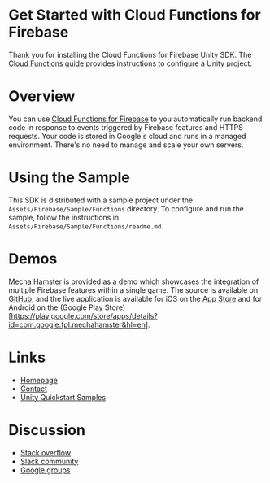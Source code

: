 Get Started with Cloud Functions for Firebase 
=============================================

Thank you for installing the Cloud Functions for Firebase Unity SDK. The
[Cloud Functions guide](https://firebase.google.com/docs/functions/callable)
provides instructions to configure a Unity project.

# Overview

You can use
[Cloud Functions for Firebase](https://firebase.google.com/products/functions/)
to you automatically run backend code in response to events triggered by
Firebase features and HTTPS requests. Your code is stored in Google's cloud
and runs in a managed environment. There's no need to manage and scale your own
servers.

# Using the Sample

This SDK is distributed with a sample project under the
`Assets/Firebase/Sample/Functions` directory. To configure and run the sample,
follow the instructions in `Assets/Firebase/Sample/Functions/readme.md`.

# Demos

[Mecha Hamster](https://github.com/google/mechahamster) is provided as a demo
which showcases the integration of multiple Firebase features within a single
game.  The source is available on
[GitHub](https://github.com/google/mechahamster), and the live application
is available for iOS on the
[App Store](https://itunes.apple.com/us/app/mechahamster/id1286046770?mt=8&ign-mpt=uo%3D4)
and for Android on the
(Google Play Store)[https://play.google.com/store/apps/details?id=com.google.fpl.mechahamster&hl=en].

# Links

* [Homepage](https://firebase.google.com/games/)
* [Contact](https://firebase.google.com/support/contact/)
* [Unity Quickstart Samples](https://github.com/firebase/quickstart-unity)

# Discussion

* [Stack overflow](https://stackoverflow.com/questions/tagged/firebase)
* [Slack community](https://firebase-community.slack.com/)
* [Google groups](https://groups.google.com/forum/#!forum/firebase-talk)
